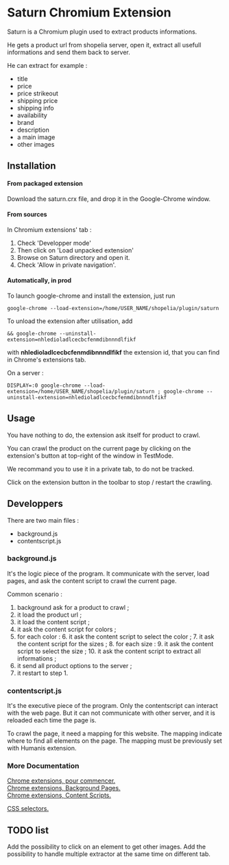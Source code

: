 Saturn Chromium Extension
=========================

Saturn is a Chromium plugin used to extract products informations.
  
He gets a product url from shopelia server, open it, extract all usefull informations and send them back to server.
  
He can extract for example :

- title
- price
- price strikeout
- shipping price
- shipping info
- availability
- brand
- description
- a main image
- other images

Installation
------------

#### From packaged extension

Download the saturn.crx file, and drop it in the Google-Chrome window.

#### From sources

In Chromium extensions' tab :

1. Check 'Developper mode'
2. Then click on 'Load unpacked extension'
3. Browse on Saturn directory and open it.
4. Check 'Allow in private navigation'.

#### Automatically, in prod

To launch google-chrome and install the extension, just run

    google-chrome --load-extension=/home/USER_NAME/shopelia/plugin/saturn

To unload the extension after utilisation, add 

    && google-chrome --uninstall-extension=nhledioladlcecbcfenmdibnnndlfikf

with **nhledioladlcecbcfenmdibnnndlfikf** the extension id, that you can find in Chrome's extensions tab.
  
On a server :

    DISPLAY=:0 google-chrome --load-extension=/home/USER_NAME/shopelia/plugin/saturn ; google-chrome --uninstall-extension=nhledioladlcecbcfenmdibnnndlfikf

Usage
-----
  
You have nothing to do, the extension ask itself for product to crawl.
  
You can crawl the product on the current page by clicking on the extension's button at top-right of the window in TestMode.
  
We recommand you to use it in a private tab, to do not be tracked.
  
Click on the extension button in the toolbar to stop / restart the crawling.

Developpers
-----------

There are two main files :

- background.js
- contentscript.js

### background.js

It's the logic piece of the program.
It communicate with the server, load pages, and ask the content script to crawl the current page.

Common scenario :

1. background ask for a product to crawl ;
2. it load the product url ;
3. it load the content script ;
4. it ask the content script for colors ;
5. for each color :
    6. it ask the content script to select the color ;
    7. it ask the content script for the sizes ;
    8. for each size :
        9. it ask the content script to select the size ;
        10. it ask the content script to extract all informations ;
11. it send all product options to the server ;
12. it restart to step 1.

### contentscript.js

It's the executive piece of the program.
Only the contentscript can interact with the web page.
But it can not communicate with other server, and it is reloaded each time the page is.

To crawl the page, it need a mapping for this website.
The mapping indicate where to find all elements on the page.
The mapping must be previously set with Humanis extension.  

### More Documentation

[Chrome extensions, pour commencer.](http://developer.chrome.com/extensions/getstarted.html)  
[Chrome extensions, Background Pages.](http://developer.chrome.com/extensions/background_pages.html)  
[Chrome extensions, Content Scripts.](http://developer.chrome.com/extensions/content_scripts.html)  

[CSS selectors.](http://www.w3schools.com/cssref/css_selectors.asp)

TODO list
---------

Add the possibility to click on an element to get other images.
Add the possibility to handle multiple extractor at the same time on different tab.
